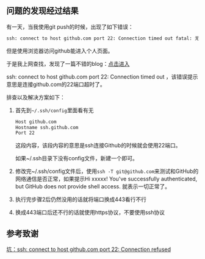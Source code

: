 ## 问题的发现经过结果
有一天，当我使用git push的时候，出现了如下错误：

```bash
ssh: connect to host github.com port 22: Connection timed out fatal: 无法读取远程仓库。  请确认您有正确的访问权限并且仓库存在。
```

但是使用浏览器访问github能进入个人页面。

于是我上网查找，发现了一篇不错的blog：[点击进入](https://zhuanlan.zhihu.com/p/521340971)

ssh: connect to host github.com port 22: Connection timed out ，该错误提示意思是连接github.com的22端口超时了。

排查以及解决方案如下：

1. 首先到`~/.ssh/config`里面看有无

   ```txt
   Host github.com
   Hostname ssh.github.com
   Port 22
   ```

   这段内容，该段内容的意思是ssh连接Github的时候就会使用22端口。

   如果~/.ssh目录下没有config文件，新建一个即可。

2. 修改完~/.ssh/config文件后，使用`ssh -T git@github.com`来测试和GitHub的网络通信是否正常，如果提示Hi xxxxx! You've successfully authenticated, but GitHub does not provide shell access. 就表示一切正常了。

3. 执行完步骤2后仍然没用的话就将端口换成443看行不行

4. 换成443端口后还不行的话就使用https协议，不要使用ssh协议


## 参考致谢
[坑：ssh: connect to host github.com port 22: Connection refused](https://zhuanlan.zhihu.com/p/521340971)